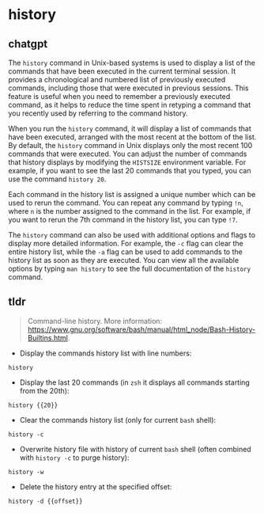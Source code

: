 # history 
## chatgpt 
The `history` command in Unix-based systems is used to display a list of the commands that have been executed in the current terminal session. It provides a chronological and numbered list of previously executed commands, including those that were executed in previous sessions. This feature is useful when you need to remember a previously executed command, as it helps to reduce the time spent in retyping a command that you recently used by referring to the command history.

When you run the `history` command, it will display a list of commands that have been executed, arranged with the most recent at the bottom of the list. By default, the `history` command in Unix displays only the most recent 100 commands that were executed. You can adjust the number of commands that history displays by modifying the `HISTSIZE` environment variable. For example, if you want to see the last 20 commands that you typed, you can use the command `history 20`.

Each command in the history list is assigned a unique number which can be used to rerun the command. You can repeat any command by typing `!n`, where `n` is the number assigned to the command in the list. For example, if you want to rerun the 7th command in the history list, you can type `!7`.

The `history` command can also be used with additional options and flags to display more detailed information. For example, the `-c` flag can clear the entire history list, while the `-a` flag can be used to add commands to the history list as soon as they are executed. You can view all the available options by typing `man history` to see the full documentation of the `history` command. 

## tldr 
 
> Command-line history.
> More information: <https://www.gnu.org/software/bash/manual/html_node/Bash-History-Builtins.html>.

- Display the commands history list with line numbers:

`history`

- Display the last 20 commands (in `zsh` it displays all commands starting from the 20th):

`history {{20}}`

- Clear the commands history list (only for current `bash` shell):

`history -c`

- Overwrite history file with history of current `bash` shell (often combined with `history -c` to purge history):

`history -w`

- Delete the history entry at the specified offset:

`history -d {{offset}}`
